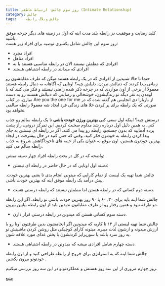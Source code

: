 ```yaml
---
title: روز سوم چالش- ارتباط عاطفی (Intimate Relationship)
category: چالش
tags:    چالش وبلاگ رابطه
---
```


کلید رضایت و موفقیت در رابطه بلند مدت اینه که اول در زمینه های دیگر چرخه موفق باشید.<br/>
روز سوم این چالش شامل یکسری توصیه برای افراد زیر هست:

* افراد مجرد
* افراد متاهل
* افرادی که مطمئن نیستند الان در رابطه مناسبی هستند یا نه
* افرادی که میدانند در رابطه اشتباهی هستند

حتما تا حالا شنیدین از افرادی که در یک رابطه هستند میگن که طرف مقابلشون رو زمانی پیدا کردند که دنبالش نبودن.
دلیلش چیه؟ اونایی که آگاهانه به دنبال رابطه هستند معمولا از برخی از اون مواردی که در چرخه ذکر شده راضی نیستند و فکر می کنند که با اومدن یه نفر دیگه تو زندگیشون، خوشحالی و رضایتی که دنبالش هستند رو به دست میارن. در کتاب Are you the one for me از باربارا دی انجلیس هم گفته شده که در صورتی که یک رابطه برای پر کردن خلا های زندگی فرد ایجاد شه معمولا رابطه سالمی نخواهد بود.

درستش چیه؟ اینکه اول سعی کنی **بهترین ورژن خودت باشی** تا یک رابطه سالم رو جذب کنی. به همین دلیل اول درباره رشد مداوم صحبت کردیم.
این تمرکز درونی، راز پشت پرده آدماییه که بدون جستجو، رابطه رو پیدا می کنند‌. اگر در رابطه ای نیستین به جای پیدا کردن رابطه به خودتون فکر کنید.
وقتی که حس کنید در حال پیشرفت در ایجاد بهترین خودتون هستین، اون موقع به عنوان یکی از جنبه های ناخودآگاهش شروع به جذب رابطه سالم می کنید.

واضحه که در کل در بحث رابطه افراد چهار دسته میشن:

* دسته اول اونایی که در حال حاضر در رابطه ای نیستن:

چالش شما تهیه یک لیست از تمام کارایی که میتونی انجام بدی تا بشی بهترین خودت. پیش درآمد یک رابطه موفق اینه که بهترین خودت باشی.

* دسته دوم کسانی که در رابطه هستن اما مطمئن نیستند که رابطه درستی هست.

چالش شما اینه باید برای ۳۰، ۶۰ یا ۹۰ روز بهترین خودت باشی تو رابطه. اگر این رابطه دو طرفه نبود و همین رفتار رو از طرف مقابلتون ندیدین باید از اون رابطه بیایین بیرون.

* دسته سوم کسانی هستن که میدونن در رابطه درستی قرار دارن.

چالش شما تهیه لیستی از ۱۴ تا کاریه که میدونین اگر انجامشون بدین طرفتون اونا رو با ارزش میدونه و ازشون لذت میبره. میتونه کارای کوچیکی مثل روشن کردن ماشینش تو یه روز سرد باشه یا سورپرایز کردنشون با پختن غذای مورد علاقه شون.

* دسته چهارم شامل افرادی میشه که میدونن در رابطه اشتباهی هستند.

چالش شما اینه که یه استراتژی برای خروج از رابطه طراحی کنید و از اون رابطه خودتونو بیرون بکشین .

روز چهارم مروری از این سه روز هستش و عملکردتونو در این سه روز بررسی میکنیم.

[منبع]


[منبع]: https://titaniumsuccess.com/podcast/intimate-relationships/



